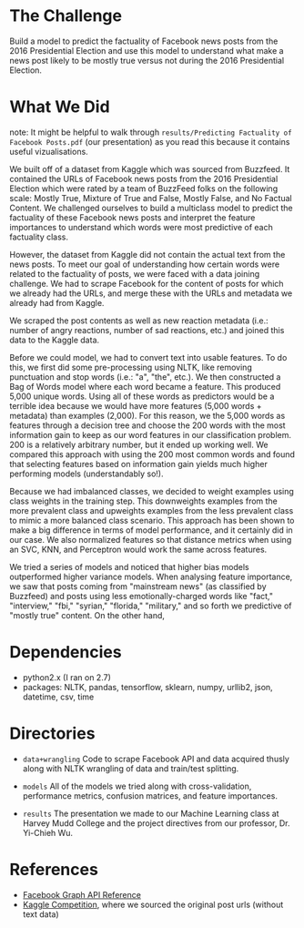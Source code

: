 # The Challenge

Build a model to predict the factuality of Facebook news posts from the 2016 Presidential Election and use this model to understand what make a news post likely to be mostly true versus not during the 2016 Presidential Election. 

# What We Did

note: It might be helpful to walk through `results/Predicting Factuality of Facebook Posts.pdf` (our presentation) as you read this because it contains useful vizualisations.

We built off of a dataset from Kaggle which was sourced from Buzzfeed. It contained the URLs of Facebook news posts from the 2016 Presidential Election which were rated by a team of BuzzFeed folks on the following scale: Mostly True, Mixture of True and False, Mostly False, and No Factual Content. We challenged ourselves to build a multiclass model to predict the factuality of these Facebook news posts and interpret the feature importances to understand which words were most predictive of each factuality class. 

However, the dataset from Kaggle did not contain the actual text from the news posts. To meet our goal of understanding how certain words were related to the factuality of posts, we were faced with a data joining challenge. We had to scrape Facebook for the content of posts for which we already had the URLs, and merge these with the URLs and metadata we already had from Kaggle.

We scraped the post contents as well as new reaction metadata (i.e.: number of angry reactions, number of sad reactions, etc.) and joined this data to the Kaggle data. 

Before we could model, we had to convert text into usable features. To do this, we first did some pre-processing using NLTK, like removing punctuation and stop words (i.e.: "a", "the", etc.). We then constructed a Bag of Words model where each word became a feature. This produced 5,000 unique words. Using all of these words as predictors would be a terrible idea because we would have more features (5,000 words + metadata) than examples (2,000). For this reason, we the 5,000 words as features through a decision tree and choose the 200 words with the most information gain to keep as our word features in our classification problem. 200 is a relatively arbitrary number, but it ended up working well. We compared this approach with using the 200 most common words and found that selecting features based on information gain yields much higher performing models (understandably so!). 

Because we had imbalanced classes, we decided to weight examples using class weights in the training step. This downweights examples from the more prevalent class and upweights examples from the less prevalent class to mimic a more balanced class scenario. This approach has been shown to make a big difference in terms of model performance, and it certainly did in our case. We also normalized features so that distance metrics when using an SVC, KNN, and Perceptron would work the same across features. 

We tried a series of models and noticed that higher bias models outperformed higher variance models. When analysing feature importance, we saw that posts coming from "mainstream news" (as classified by Buzzfeed) and posts using less emotionally-charged words like "fact," "interview," "fbi," "syrian," "florida," "military," and so forth we predictive of "mostly true" content. On the other hand,  



# Dependencies 
- python2.x (I ran on 2.7)
- packages:  NLTK, pandas, tensorflow, sklearn, numpy, urllib2, json, datetime, csv, time

# Directories
- `data+wrangling`
  Code to scrape Facebook API and data acquired thusly along with NLTK wrangling of data and train/test splitting.
  
- `models`
  All of the models we tried along with cross-validation, performance metrics, confusion matrices, and feature importances.
  
- `results`
  The presentation we made to our Machine Learning class at Harvey Mudd College and the project directives from our professor, Dr. Yi-Chieh Wu.

# References
- [Facebook Graph API Reference](https://developers.facebook.com/docs/graph-api/reference/v2.12/post)
- [Kaggle Competition](https://www.kaggle.com/mrisdal/fact-checking-facebook-politics-pages/home), where we sourced the original post urls (without text data) 
